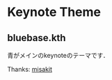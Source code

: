 # Keynote Theme
## bluebase.kth
青がメインのkeynoteのテーマです．

Thanks: [misakit](https://github.com/misakit/keynote-theme "misakit")
